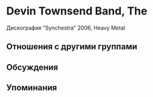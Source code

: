 # Devin Townsend Band, The

Дискография
"Synchestra" 2006, Heavy Metal

## Отношения с другими группами


## Обсуждения


## Упоминания

